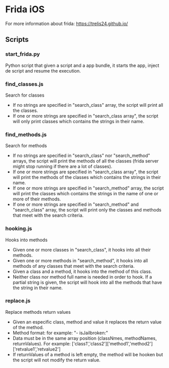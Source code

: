 # Frida iOS
For more information about frida: https://trelis24.github.io/

## Scripts
### start_frida.py
Python script that given a script and a app bundle, it starts the app, inject de script and resume the execution.

### find_classes.js
Search for classes
* If no strings are specified in "search_class" array, the script will print all the classes.
* If one or more strings are specified in "search_class array", the script will only print classes which contains the strings in their name.


### find_methods.js
Search for methods
* If no strings are specified in "search_class" nor "search_method" arrays, the script will print the methods of all the classes (frida server might stop running if there are a lot of	classes).
* If one or more strings are specified in "search_class array", the script will print the methods of the classes which contains the strings in their name.
* If one or more strings are specified in "search_method" array, the script will print the classes which contains the strings in the name of one or more of their methods.
* If one or more strings are specified in "search_method" and "search_class" array, the script will print only the classes and methods that meet with the search criteria.

### hooking.js
Hooks into methods
* Given one or more classes in "search_class", it hooks into all their methods.
* Given one or more methods in "search_method", it hooks into all methods of any classes that meet with the search criteria.
* Given a class and a method, it hooks into the method of this class.
* Neither class nor method full name is needed in order to hook. If a partial string is given, the script will hook into all the methods that have the string in their name.

### replace.js
Replace methods return values
* Given an especific class, method and value it replaces the return value of the method.
* Method format: for example:  "- isJailbroken:"
* Data must be in the same array position (classNmes, methodNames, returnValues). For example: ['class1','class2']\['method1','method2']['retvalue1','retvalue2']
* If returnValues of a method is left empty, the method will be hooken but the script will not modify the return value.